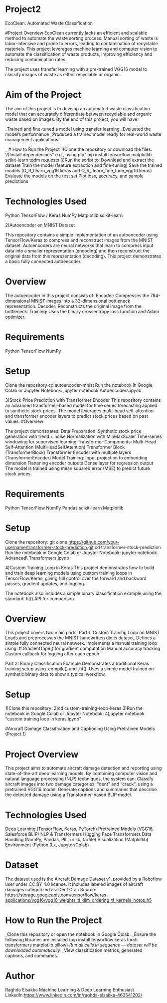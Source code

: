 # Project2
EcoClean: Automated Waste Classification

#Project Overview
EcoClean currently lacks an efficient and scalable method to automate the waste sorting process. Manual sorting of waste is labor-intensive and prone to errors, leading to contamination of recyclable materials. This project leverages machine learning and computer vision to automate the classification of waste products, improving efficiency and reducing contamination rates.

The project uses transfer learning with a pre-trained VGG16 model to classify images of waste as either recyclable or organic.

# Aim of the Project

The aim of this project is to develop an automated waste classification model that can accurately differentiate between recyclable and organic waste based on images. By the end of this project, you will have:

_Trained and fine-tuned a model using transfer learning
_Evaluated the model’s performance
_Produced a trained model ready for real-world waste management applications

_ # How to Run the Project
1)Clone the repository or download the files.
2)Install dependencies" e.g., using pip"
 pip install tensorflow matplotlib scikit-learn tqdm requests
3)Run the script to:
Download and extract the dataset
Train the model (feature extraction and fine-tuning)
Save the trained models (O_R_tlearn_vgg16.keras and O_R_tlearn_fine_tune_vgg16.keras)
Evaluate the models on the test set
Plot loss, accuracy, and sample predictions

# Technologies Used
Python 
TensorFlow / Keras
NumPy
Matplotlib
scikit-learn


2)Autoencoder on MNIST Dataset

This repository contains a simple implementation of an autoencoder using TensorFlow/Keras to compress and reconstruct images from the MNIST dataset.
Autoencoders are neural networks that learn to compress input data into a smaller representation (encoding) and then reconstruct the original data from this representation (decoding). This project demonstrates a basic fully connected autoencoder.

# Overview

The autoencoder in this project consists of:
Encoder: Compresses the 784-dimensional MNIST images into a 32-dimensional bottleneck representation.
Decoder: Reconstructs the original image from the bottleneck.
Training: Uses the binary crossentropy loss function and Adam optimizer.

# Requirements

Python 
TensorFlow 
NumPy

# Setup

Clone the repository
cd autoencoder-mnist
Run the notebook in Google Colab or Jupyter Notebook:
jupyter notebook Autoencoders.ipynb

3)Stock Price Prediction with Transformer Encoder
This repository contains an advanced transformer-based model for time series forecasting applied to synthetic stock prices. The model leverages multi-head self-attention and transformer encoder layers to predict stock prices based on past values.
#Overview

The project demonstrates:
Data Preparation:
Synthetic stock price generation with trend + noise
Normalization with MinMaxScaler
Time-series windowing for supervised learning
Transformer Components:
Multi-Head Self-Attention (MultiHeadSelfAttention)
Transformer Block (TransformerBlock)
Transformer Encoder with multiple layers (TransformerEncoder)
Model Training:
Input projection to embedding dimension
Flattening encoder outputs
Dense layer for regression output
The model is trained using mean squared error (MSE) to predict future stock prices.

# Requirements

Python 
TensorFlow 
NumPy
Pandas
scikit-learn
Matplotlib

# Setup
Clone the repository:
git clone https://github.com/your-username/transformer-stock-prediction.git
cd transformer-stock-prediction
Run the notebook in Google Colab or Jupyter Notebook:
jupyter notebook Advanced\ Transformers.ipynb


4)Custom Training Loop in Keras
This project demonstrates how to build and train deep learning models using custom training loops in TensorFlow/Keras, giving full control over the forward and backward passes, gradient updates, and logging.

The notebook also includes a simple binary classification example using the standard .fit() API for comparison.
# Overview

This project covers two main parts:
 Part 1: Custom Training Loop on MNIST
Loads and preprocesses the MNIST handwritten digits dataset.
Defines a simple fully connected neural network.
Implements a manual training loop using:
tf.GradientTape() for gradient computation
Manual accuracy tracking
Custom callback for logging after each epoch

 Part 2: Binary Classification Example
Demonstrates a traditional Keras training setup using .compile() and .fit().
Uses a simple model trained on synthetic binary data to show a typical workflow.

# Setup

1)Clone this repository:
2)cd custom-training-loop-keras
3)Run the notebook in Google Colab or Jupyter Notebook:
4)jupyter notebook "custom training loop in keras.ipynb"

#Aircraft Damage Classification and Captioning Using Pretrained Models (Project 1)

 # Project Overview
 This project aims to automate aircraft damage detection and reporting using state-of-the-art deep learning models.
By combining computer vision and natural language processing (NLP) techniques, the system can:
Classify aircraft images into two damage categories: "dent" and "crack", using a pretrained VGG16 model.
Generate captions and summaries that describe the detected damage using a Transformer-based BLIP model.

# Technologies Used
Deep Learning	 (TensorFlow, Keras, PyTorch)
Pretrained Models	 (VGG16, Salesforce BLIP)
NLP & Transformers	Hugging Face Transformers
Data Handling (NumPy, Pandas, PIL, urllib, tarfile)
Visualization	 (Matplotlib)
Environment 	(Python 3.x, Jupyter/Colab)

# Dataset
The dataset used is the Aircraft Damage Dataset v1, provided by a Roboflow user under CC BY 4.0 license.
It includes labeled images of aircraft damages categorized as:
Dent
Crac
Source: https://storage.googleapis.com/tensorflow/keras-applications/vgg16/vgg16_weights_tf_dim_ordering_tf_kernels_notop.h5


# How to Run the Project
_Clone this repository or open the notebook in Google Colab.
_Ensure the following libraries are installed (pip install tensorflow keras torch transformers matplotlib pillow)
_Run all cells in sequence — dataset will be downloaded automatically._
_View classification metrics, generated captions, and summaries.

# Author
Raghda Elsakka
Machine Learning & Deep Learning Enthusiast
LinkedIn:https://www.linkedin.com/in/raghda-elsakka-463541202/
 




